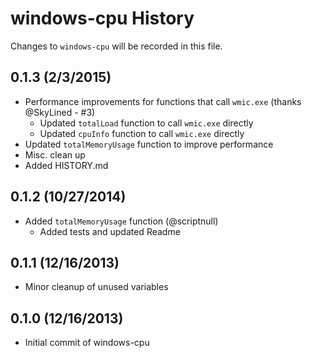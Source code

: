 # windows-cpu History
Changes to `windows-cpu` will be recorded in this file.

## 0.1.3 (2/3/2015)
* Performance improvements for functions that call `wmic.exe` (thanks @SkyLined - #3)
    * Updated `totalLoad` function to call `wmic.exe` directly
    * Updated `cpuInfo` function to call `wmic.exe` directly
* Updated `totalMemoryUsage` function to improve performance
* Misc. clean up
* Added HISTORY.md

## 0.1.2 (10/27/2014)
* Added `totalMemoryUsage` function (@scriptnull)
    * Added tests and updated Readme

## 0.1.1 (12/16/2013)
* Minor cleanup of unused variables

## 0.1.0 (12/16/2013)
* Initial commit of windows-cpu
